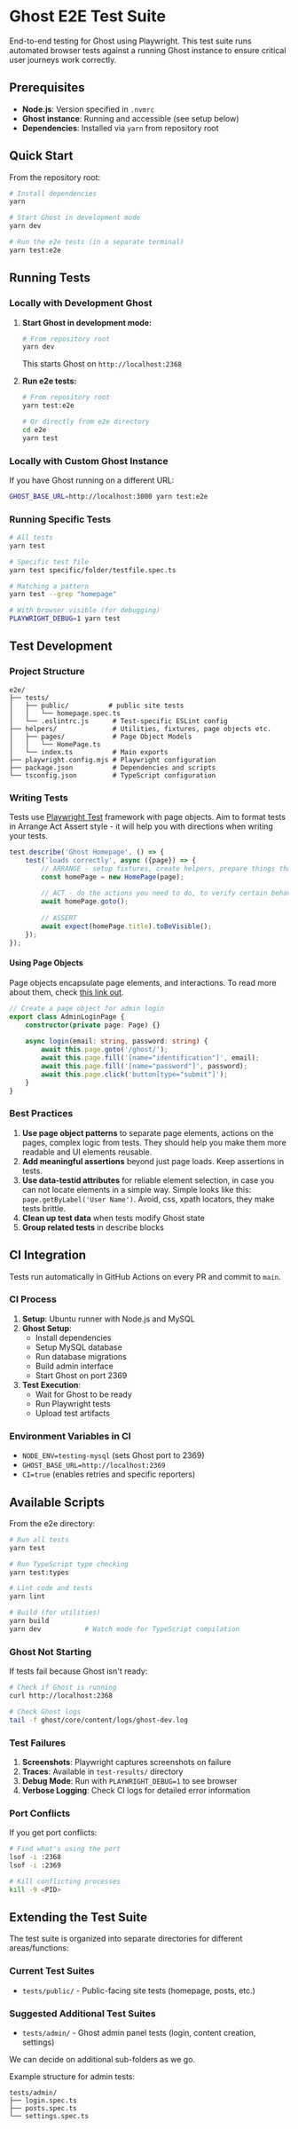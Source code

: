 # Ghost E2E Test Suite

End-to-end testing for Ghost using Playwright. This test suite runs automated browser tests against a running Ghost instance to ensure critical user journeys work correctly.

## Prerequisites

- **Node.js**: Version specified in `.nvmrc`
- **Ghost instance**: Running and accessible (see setup below)
- **Dependencies**: Installed via `yarn` from repository root

## Quick Start

From the repository root:

```bash
# Install dependencies
yarn

# Start Ghost in development mode
yarn dev

# Run the e2e tests (in a separate terminal)
yarn test:e2e
```

## Running Tests

### Locally with Development Ghost

1. **Start Ghost in development mode:**
   ```bash
   # From repository root
   yarn dev
   ```
   This starts Ghost on `http://localhost:2368`

2. **Run e2e tests:**
   ```bash
   # From repository root
   yarn test:e2e
   
   # Or directly from e2e directory
   cd e2e
   yarn test
   ```

### Locally with Custom Ghost Instance

If you have Ghost running on a different URL:

```bash
GHOST_BASE_URL=http://localhost:3000 yarn test:e2e
```

### Running Specific Tests

```bash
# All tests
yarn test

# Specific test file
yarn test specific/folder/testfile.spec.ts

# Matching a pattern
yarn test --grep "homepage"

# With browser visible (for debugging)
PLAYWRIGHT_DEBUG=1 yarn test
```

## Test Development

### Project Structure

```
e2e/
├── tests/                  
│   ├── public/          # public site tests
│   │   └── homepage.spec.ts
│   └── .eslintrc.js      # Test-specific ESLint config
├── helpers/              # Utilities, fixtures, page objects etc.
│   ├── pages/            # Page Object Models
│   │   └── HomePage.ts   
│   └── index.ts          # Main exports
├── playwright.config.mjs # Playwright configuration
├── package.json          # Dependencies and scripts
└── tsconfig.json         # TypeScript configuration
```

### Writing Tests

Tests use [Playwright Test](https://playwright.dev/docs/writing-tests) framework with page objects.
Aim to format tests in Arrange Act Assert style - it will help you with directions when writing your tests.

```typescript
test.describe('Ghost Homepage', () => {
    test('loads correctly', async ({page}) => {
        // ARRANGE - setup fixtures, create helpers, prepare things that helps will need to be executed 
        const homePage = new HomePage(page);
        
        // ACT - do the actions you need to do, to verify certain behaviour
        await homePage.goto();
        
        // ASSERT
        await expect(homePage.title).toBeVisible();
    });
});
```

#### Using Page Objects

Page objects encapsulate page elements, and interactions. To read more about them, check [this link out](https://www.selenium.dev/documentation/test_practices/encouraged/page_object_models/).

```typescript
// Create a page object for admin login
export class AdminLoginPage {
    constructor(private page: Page) {}
    
    async login(email: string, password: string) {
        await this.page.goto('/ghost/');
        await this.page.fill('[name="identification"]', email);
        await this.page.fill('[name="password"]', password);
        await this.page.click('button[type="submit"]');
    }
}
```

### Best Practices

1. **Use page object patterns** to separate page elements, actions on the pages, complex logic from tests. They should help you make them more readable and UI elements reusable.
2. **Add meaningful assertions** beyond just page loads. Keep assertions in tests.
3. **Use data-testid attributes** for reliable element selection, in case you can not locate elements in a simple way. Simple looks like this: `page.getByLabel('User Name')`. Avoid, css, xpath locators, they make tests brittle. 
4. **Clean up test data** when tests modify Ghost state
5. **Group related tests** in describe blocks

## CI Integration

Tests run automatically in GitHub Actions on every PR and commit to `main`.

### CI Process

1. **Setup**: Ubuntu runner with Node.js and MySQL
2. **Ghost Setup**: 
   - Install dependencies
   - Setup MySQL database
   - Run database migrations
   - Build admin interface
   - Start Ghost on port 2369
3. **Test Execution**:
   - Wait for Ghost to be ready
   - Run Playwright tests
   - Upload test artifacts

### Environment Variables in CI

- `NODE_ENV=testing-mysql` (sets Ghost port to 2369)
- `GHOST_BASE_URL=http://localhost:2369`
- `CI=true` (enables retries and specific reporters)

## Available Scripts

From the e2e directory:

```bash
# Run all tests
yarn test

# Run TypeScript type checking
yarn test:types

# Lint code and tests
yarn lint

# Build (for utilities)
yarn build
yarn dev           # Watch mode for TypeScript compilation
```


### Ghost Not Starting

If tests fail because Ghost isn't ready:

```bash
# Check if Ghost is running
curl http://localhost:2368

# Check Ghost logs
tail -f ghost/core/content/logs/ghost-dev.log
```

### Test Failures

1. **Screenshots**: Playwright captures screenshots on failure
2. **Traces**: Available in `test-results/` directory
3. **Debug Mode**: Run with `PLAYWRIGHT_DEBUG=1` to see browser
4. **Verbose Logging**: Check CI logs for detailed error information

### Port Conflicts

If you get port conflicts:

```bash
# Find what's using the port
lsof -i :2368
lsof -i :2369

# Kill conflicting processes
kill -9 <PID>
```

## Extending the Test Suite

The test suite is organized into separate directories for different areas/functions:

### **Current Test Suites**
- `tests/public/` - Public-facing site tests (homepage, posts, etc.)

### **Suggested Additional Test Suites**
- `tests/admin/` - Ghost admin panel tests (login, content creation, settings)

We can decide on additional sub-folders as we go.

Example structure for admin tests:
```
tests/admin/
├── login.spec.ts
├── posts.spec.ts
└── settings.spec.ts
```

